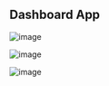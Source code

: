 
## Dashboard App

![image](https://github.com/rohithgadu/dashboard-app/assets/84178107/61a2c6c7-6230-4474-a4e9-450119000f77)

![image](https://github.com/rohithgadu/dashboard-app/assets/84178107/0c384a5b-9d3c-4d28-91bc-6175e31627d8)

![image](https://github.com/rohithgadu/dashboard-app/assets/84178107/107b8de9-6e11-4566-a673-91b2157f96b7)



